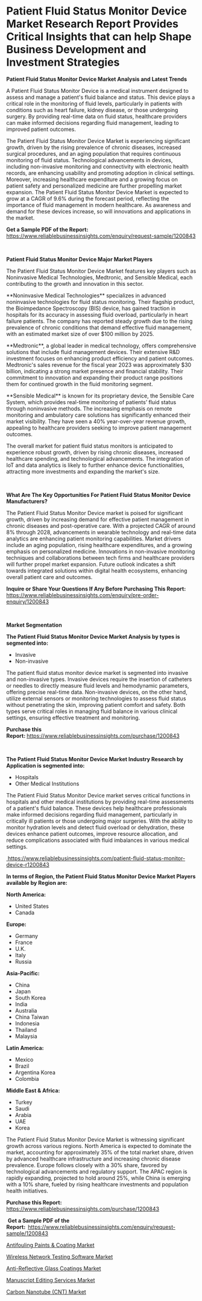 <p><h1>Patient Fluid Status Monitor Device Market Research Report Provides Critical Insights that can help Shape Business Development and Investment Strategies</h1></p><p><strong>Patient Fluid Status Monitor Device Market Analysis and Latest Trends</strong></p>
<p><p>A Patient Fluid Status Monitor Device is a medical instrument designed to assess and manage a patient's fluid balance and status. This device plays a critical role in the monitoring of fluid levels, particularly in patients with conditions such as heart failure, kidney disease, or those undergoing surgery. By providing real-time data on fluid status, healthcare providers can make informed decisions regarding fluid management, leading to improved patient outcomes.</p><p>The Patient Fluid Status Monitor Device Market is experiencing significant growth, driven by the rising prevalence of chronic diseases, increased surgical procedures, and an aging population that requires continuous monitoring of fluid status. Technological advancements in devices, including non-invasive monitoring and connectivity with electronic health records, are enhancing usability and promoting adoption in clinical settings. Moreover, increasing healthcare expenditure and a growing focus on patient safety and personalized medicine are further propelling market expansion. The Patient Fluid Status Monitor Device Market is expected to grow at a CAGR of 9.6% during the forecast period, reflecting the importance of fluid management in modern healthcare. As awareness and demand for these devices increase, so will innovations and applications in the market.</p></p>
<p><strong>Get a Sample PDF of the Report:&nbsp;</strong> <a href="https://www.reliablebusinessinsights.com/enquiry/request-sample/1200843">https://www.reliablebusinessinsights.com/enquiry/request-sample/1200843</a></p>
<p>&nbsp;</p>
<p><strong>Patient Fluid Status Monitor Device Major Market Players</strong></p>
<p><p>The Patient Fluid Status Monitor Device Market features key players such as Noninvasive Medical Technologies, Medtronic, and Sensible Medical, each contributing to the growth and innovation in this sector. </p><p>**Noninvasive Medical Technologies** specializes in advanced noninvasive technologies for fluid status monitoring. Their flagship product, the Bioimpedance Spectroscopy (BIS) device, has gained traction in hospitals for its accuracy in assessing fluid overload, particularly in heart failure patients. The company has reported steady growth due to the rising prevalence of chronic conditions that demand effective fluid management, with an estimated market size of over $100 million by 2025.</p><p>**Medtronic**, a global leader in medical technology, offers comprehensive solutions that include fluid management devices. Their extensive R&D investment focuses on enhancing product efficiency and patient outcomes. Medtronic's sales revenue for the fiscal year 2023 was approximately $30 billion, indicating a strong market presence and financial stability. Their commitment to innovation and expanding their product range positions them for continued growth in the fluid monitoring segment.</p><p>**Sensible Medical** is known for its proprietary device, the Sensible Care System, which provides real-time monitoring of patients’ fluid status through noninvasive methods. The increasing emphasis on remote monitoring and ambulatory care solutions has significantly enhanced their market visibility. They have seen a 40% year-over-year revenue growth, appealing to healthcare providers seeking to improve patient management outcomes.</p><p>The overall market for patient fluid status monitors is anticipated to experience robust growth, driven by rising chronic diseases, increased healthcare spending, and technological advancements. The integration of IoT and data analytics is likely to further enhance device functionalities, attracting more investments and expanding the market's size.</p></p>
<p>&nbsp;</p>
<p><strong>What Are The Key Opportunities For Patient Fluid Status Monitor Device Manufacturers?</strong></p>
<p><p>The Patient Fluid Status Monitor Device market is poised for significant growth, driven by increasing demand for effective patient management in chronic diseases and post-operative care. With a projected CAGR of around 8% through 2028, advancements in wearable technology and real-time data analytics are enhancing patient monitoring capabilities. Market drivers include an aging population, rising healthcare expenditures, and a growing emphasis on personalized medicine. Innovations in non-invasive monitoring techniques and collaborations between tech firms and healthcare providers will further propel market expansion. Future outlook indicates a shift towards integrated solutions within digital health ecosystems, enhancing overall patient care and outcomes.</p></p>
<p><strong>Inquire or Share Your Questions If Any Before Purchasing This Report:</strong> <a href="https://www.reliablebusinessinsights.com/enquiry/pre-order-enquiry/1200843">https://www.reliablebusinessinsights.com/enquiry/pre-order-enquiry/1200843</a></p>
<p>&nbsp;</p>
<p><strong>Market Segmentation</strong></p>
<p><strong>The Patient Fluid Status Monitor Device Market Analysis by types is segmented into:</strong></p>
<p><ul><li>Invasive</li><li>Non-invasive</li></ul></p>
<p><p>The patient fluid status monitor device market is segmented into invasive and non-invasive types. Invasive devices require the insertion of catheters or needles to directly measure fluid levels and hemodynamic parameters, offering precise real-time data. Non-invasive devices, on the other hand, utilize external sensors or monitoring technologies to assess fluid status without penetrating the skin, improving patient comfort and safety. Both types serve critical roles in managing fluid balance in various clinical settings, ensuring effective treatment and monitoring.</p></p>
<p><strong>Purchase this Report:&nbsp;</strong><a href="https://www.reliablebusinessinsights.com/purchase/1200843">https://www.reliablebusinessinsights.com/purchase/1200843</a></p>
<p>&nbsp;</p>
<p><strong>The Patient Fluid Status Monitor Device Market Industry Research by Application is segmented into:</strong></p>
<p><ul><li>Hospitals</li><li>Other Medical Institutions</li></ul></p>
<p><p>The Patient Fluid Status Monitor Device market serves critical functions in hospitals and other medical institutions by providing real-time assessments of a patient's fluid balance. These devices help healthcare professionals make informed decisions regarding fluid management, particularly in critically ill patients or those undergoing major surgeries. With the ability to monitor hydration levels and detect fluid overload or dehydration, these devices enhance patient outcomes, improve resource allocation, and reduce complications associated with fluid imbalances in various medical settings.</p></p>
<p><a href="https://www.reliablebusinessinsights.com/patient-fluid-status-monitor-device-r1200843">&nbsp;https://www.reliablebusinessinsights.com/patient-fluid-status-monitor-device-r1200843</a></p>
<p><strong>In terms of Region, the Patient Fluid Status Monitor Device Market Players available by Region are:</strong></p>
<p>
    <p> <strong> North America: </strong>
        <ul>
            <li>United States</li>
            <li>Canada</li>
        </ul>
        </p> 
    <p> <strong> Europe: </strong>
        <ul>
            <li>Germany</li>
            <li>France</li>
            <li>U.K.</li>
            <li>Italy</li>
            <li>Russia</li>
        </ul>
        </p> 
    <p> <strong> Asia-Pacific: </strong>
        <ul>
            <li>China</li>
            <li>Japan</li>
            <li>South Korea</li>
            <li>India</li>
            <li>Australia</li>
            <li>China Taiwan</li>
            <li>Indonesia</li>
            <li>Thailand</li>
            <li>Malaysia</li>
        </ul>
        </p> 
    <p> <strong> Latin America: </strong>
        <ul>
            <li>Mexico</li>
            <li>Brazil</li>
            <li>Argentina Korea</li>
            <li>Colombia</li>
        </ul>
        </p> 
    <p> <strong> Middle East & Africa: </strong>
        <ul>
            <li>Turkey</li>
            <li>Saudi</li>
            <li>Arabia</li>
            <li>UAE</li>
            <li>Korea</li>
        </ul>
    </p>
    </p>
<p><p>The Patient Fluid Status Monitor Device Market is witnessing significant growth across various regions. North America is expected to dominate the market, accounting for approximately 35% of the total market share, driven by advanced healthcare infrastructure and increasing chronic disease prevalence. Europe follows closely with a 30% share, favored by technological advancements and regulatory support. The APAC region is rapidly expanding, projected to hold around 25%, while China is emerging with a 10% share, fueled by rising healthcare investments and population health initiatives.</p></p>
<p><strong>Purchase this Report: </strong><a href="https://www.reliablebusinessinsights.com/purchase/1200843">https://www.reliablebusinessinsights.com/purchase/1200843</a></p>
<p>&nbsp;<strong>Get a Sample PDF of the Report:&nbsp;&nbsp;</strong><a href="https://www.reliablebusinessinsights.com/enquiry/request-sample/1200843">https://www.reliablebusinessinsights.com/enquiry/request-sample/1200843</a></p>
<p><strong></strong></p>
<p><p><a href="https://issuu.com/reportprime-2/docs/antifouling-paints-coating-market-s_483d359fa4f30a">Antifouling Paints & Coating Market</a></p><p><a href="https://www.linkedin.com/pulse/wireless-network-testing-software-market-trends-strategic-dozne?trackingId=Ky2Wa5UhRFmTGz72SGGlXQ%3D%3D">Wireless Network Testing Software Market</a></p><p><a href="https://issuu.com/reportprime-2/docs/anti-reflective-glass-coatings-mark_304694963d5b80">Anti-Reflective Glass Coatings Market</a></p><p><a href="https://www.linkedin.com/pulse/strategic-market-insights-global-manuscript-editing-services-u27re?trackingId=4gsW3LMsSBGCh%2F9Y561b0w%3D%3D">Manuscript Editing Services Market</a></p><p><a href="https://github.com/MariaWashington76/Market-Research-Report-List-1/blob/main/carbon-nanotube-cnt-market.md">Carbon Nanotube (CNT) Market</a></p></p>